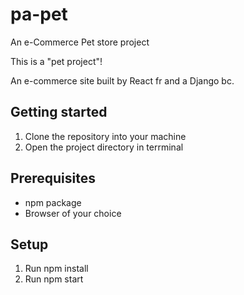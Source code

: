 # pa-pet

An e-Commerce Pet store project

This is a "pet project"!

An e-commerce site built by React fr and a Django bc.

## Getting started

1. Clone the repository into your machine
2. Open the project directory in terrminal

## Prerequisites

- npm package
- Browser of your choice

## Setup

1. Run npm install
2. Run npm start

